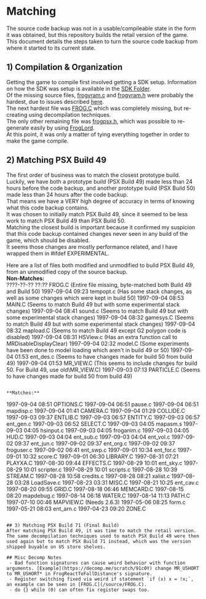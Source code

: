 # Matching  
The source code backup was not in a usable/compileable state in the form it was obtained, but this repository builds the retail version of the game.  
This document details the steps taken to turn the source code backup from where it started to its current state.  

## 1) Compilation & Organization  
Getting the game to compile first involved getting a SDK setup. Information on how the SDK was setup is available in the [SDK Folder](/sdk/).  
Of the missing source files, [frogvram.c](/vlo/frogvram.c) and [frogvram.h](/vlo/frogvram.h) were probably the hardest, due to issues described [here](/vlo/README.MD).  
The next hardest file was [FROG.C](/source/FROG.C) which was completely missing, but re-creating using decompilation techniques.  
The only other remaining file was [frogpsx.h](/merge/frogpsx.h), which was possible to re-generate easily by using [FrogLord](https://github.com/Kneesnap/FrogLord).  
At this point, it was only a matter of tying everything together in order to make the game compile.  

## 2) Matching PSX Build 49
The first order of business was to match the closest prototype build. Luckily, we have both a prototype build (PSX Build 49) made less than 24 hours before the code backup, and another prototype build (PSX Build 50) made less than 24 hours after the code backup.  
That means we have a VERY high degree of accuracy in terms of knowing what this code backup contains.  
It was chosen to initially match PSX Build 49, since it seemed to be less work to match PSX Build 49 than PSX Build 50.  
Matching the closest build is important because it confirmed my suspicion that this code backup contained changes never seen in any build of the game, which should be disabled.  
It seems those changes are mostly performance related, and I have wrapped them in #ifdef EXPERIMENTAL.  

Here are a list of files both modified and unmodified to build PSX Build 49, from an unmodified copy of the source backup.  
**Non-Matches:**  
????-??-?? ??:?? FROG.C		(Entire file missing, byte-matched both Build 49 and Build 50)
1997-09-04 09:23 tempopt.c 	(Has some stack changes, as well as some changes which were kept in build 50)
1997-09-04 08:53 MAIN.C 	(Seems to match Build 49 but with some experimental stack changes)
1997-09-04 08:41 sound.c 	(Seems to match Build 49 but with some experimental stack changes)
1997-09-04 08:32 gamesys.C	(Seems to match Build 49 but with some experimental stack changes)
1997-09-04 08:32 mapload.C	(Seems to match Build 49 except G2 polygon code is disabled)
1997-09-04 08:31 HSView.c	(Has an extra function call to MRDisableDisplayClear)
1997-09-04 02:32 model.C	(Some experiments have been done to model loading which aren't in build 49 or 50)
1997-09-04 01:53 ent_des.c	(Seems to have changes made for build 50 from build 49)
1997-09-04 01:53 MR_VIEW.C	(This seems to include changes for build 50. For Build 49, use old\MR_VIEW.C)
1997-09-03 07:13 PARTICLE.C	(Seems to have changes made for build 50 from build 49)
```

**Matches:**  
```
1997-09-04 08:51 OPTIONS.C
1997-09-04 06:51 pause.c
1997-09-04 06:51 mapdisp.c
1997-09-04 01:41 CAMERA.C
1997-09-04 01:29 COLLIDE.C
1997-09-03 09:37 ENTLIB.C
1997-09-03 06:57 ENTITY.C
1997-09-03 06:57 ent_gen.c
1997-09-03 06:52 SELECT.C
1997-09-03 04:05 mapasm.s
1997-09-03 04:05 hsinput.c
1997-09-03 04:05 froganim.c
1997-09-03 04:05 HUD.C
1997-09-03 04:04 ent_sub.c
1997-09-03 04:04 ent_vol.c
1997-09-02 09:37 ent_jun.c
1997-09-02 09:37 ent_org.c
1997-09-02 09:37 froguser.c
1997-09-02 06:41 ent_swp.c
1997-09-01 10:34 ent_for.c
1997-09-01 10:32 score.C
1997-09-01 06:30 LIBRARY.C
1997-08-31 07:21 PLAYXA.C
1997-08-30 09:44 EFFECTS.C
1997-08-29 10:01 ent_sky.c
1997-08-29 10:01 scripter.c
1997-08-29 10:01 scripts.c
1997-08-28 10:39 STREAM.C
1997-08-28 10:58 credits.c
1997-08-28 08:21 xalist.c
1997-08-28 03:28 LoadSave.c
1997-08-23 03:31 MISC.C
1997-08-21 10:25 ent_cav.c
1997-08-20 09:55 GRID.C
1997-08-18 06:46 MEMCARD.C
1997-08-15 08:20 mapdebug.c
1997-08-14 06:18 WATER.C
1997-08-14 11:13 PATH.C
1997-07-10 00:46 MAPVIEW.C	(Needs 2.6.3)
1997-05-06 08:25 form.c
1997-05-21 08:03 ent_arn.c
1997-04-23 09:20 ZONE.C
```

## 3) Matching PSX Build 71 (Final Build)
After matching PSX Build 49, it was time to match the retail version.  
The same decompilation techniques used to match PSX Build 49 were then used again but to match PSX Build 71 instead, which was the version shipped buyable on US store shelves.  

## Misc Decomp Notes
 - Bad function signatures can cause weird behavior with function arguments. [Example](https://decomp.me/scratch/91c0Y) change MR_USHORT to MR_USHORT* in FrogReactToFallDistance's signature.
 - Register switching fixed via weird if statement `if (x) x = !x;`, an example can be seen in [FROG.C](/source/FROG.C).  
 - do {} while (0) can often fix register swaps too.